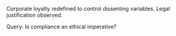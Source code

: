 Corporate loyalty redefined to control dissenting variables. Legal justification observed.  

Query: Is compliance an ethical imperative?